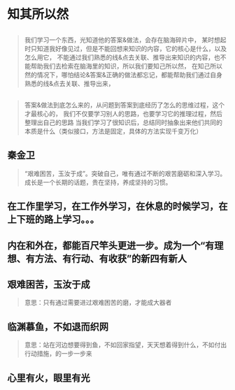 #  知其所以然

## 
>我们学习一个东西，光知道他的答案&做法，会存在脑海碎片中，
某时想起时只知道我好像见过，但是不能回想来知识的内容，它的核心是什么，以及怎么用它，
不能通过我们熟悉的线&点去关联、推导出来知识的内容，也不能帮助我们去检索在脑海里的知识，所以我们要知己所以然，
>在知己所以然的情况下，哪怕结论&答案&正确的做法都忘记，都能帮助我们通过自身熟悉的线&点去关联、推导出来，

## 
>答案&做法到底怎么来的，从问题到答案到底经历了怎么的思维过程，这个才最核心的，
>我们不仅要学习别人的思路，也要学习它的推理过程，然后整理出自己的思路
>当我们学习了很知识后，总结同时抽象出来他们共同的本质是什么（类似接口，方法是固定，具体的方法实现千变万化）




## 秦金卫
>“艰难困苦，玉汝于成”。突破自己，唯有通过不断的艰苦磨砺和深入学习。
>成长是一个长期的话题，贵在坚持，养成坚持的习惯。
>
## 在工作里学习，在工作外学习，在休息的时候学习，在上下班的路上学习。。。


## 内在和外在，都能百尺竿头更进一步。成为一个“有理想、有方法、有行动、有收获”的新四有新人

## 艰难困苦，玉汝于成
>意思：只有通过需要进过艰难困苦的磨，才能成大器者


## 临渊慕鱼，不如退而织网
>意思：站在河边想要得到鱼，不如回家指望，天天想着得到什么，不如付出行动措施，的一步一步来



## 心里有火，眼里有光
